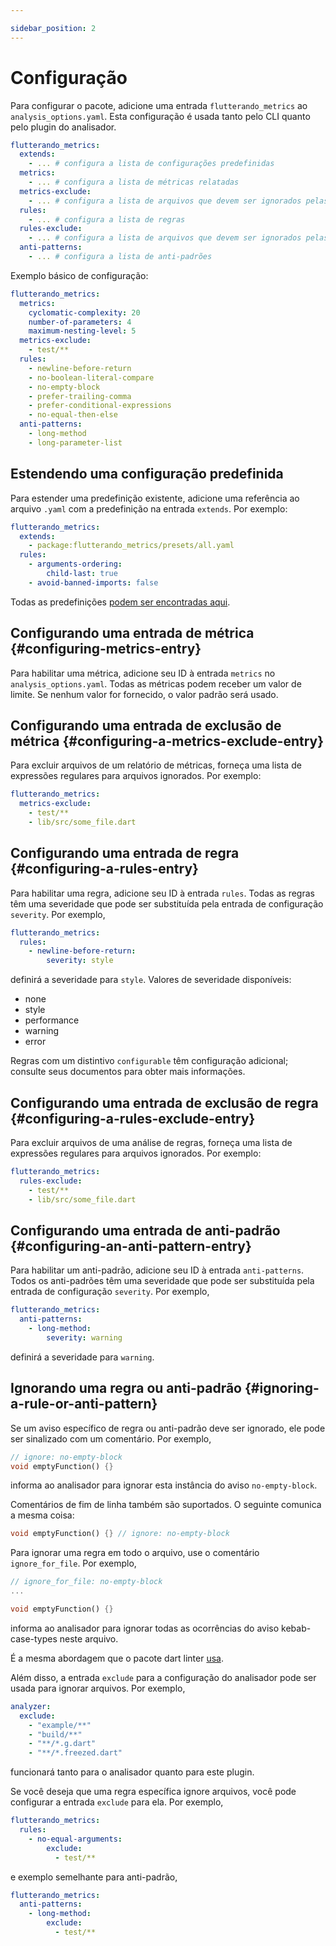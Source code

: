 ```yaml
---

sidebar_position: 2
---
```


# Configuração

Para configurar o pacote, adicione uma entrada `flutterando_metrics` ao `analysis_options.yaml`. Esta configuração é usada tanto pelo CLI quanto pelo plugin do analisador.

```yaml title="analysis_options.yaml"
flutterando_metrics:
  extends:
    - ... # configura a lista de configurações predefinidas
  metrics:
    - ... # configura a lista de métricas relatadas
  metrics-exclude:
    - ... # configura a lista de arquivos que devem ser ignorados pelas métricas
  rules:
    - ... # configura a lista de regras
  rules-exclude:
    - ... # configura a lista de arquivos que devem ser ignorados pelas regras
  anti-patterns:
    - ... # configura a lista de anti-padrões
```

Exemplo básico de configuração:

```yaml title="analysis_options.yaml"
flutterando_metrics:
  metrics:
    cyclomatic-complexity: 20
    number-of-parameters: 4
    maximum-nesting-level: 5
  metrics-exclude:
    - test/**
  rules:
    - newline-before-return
    - no-boolean-literal-compare
    - no-empty-block
    - prefer-trailing-comma
    - prefer-conditional-expressions
    - no-equal-then-else
  anti-patterns:
    - long-method
    - long-parameter-list
```

## Estendendo uma configuração predefinida

Para estender uma predefinição existente, adicione uma referência ao arquivo `.yaml` com a predefinição na entrada `extends`. Por exemplo:

```yaml title="analysis_options.yaml"
flutterando_metrics:
  extends:
    - package:flutterando_metrics/presets/all.yaml
  rules:
    - arguments-ordering:
        child-last: true
    - avoid-banned-imports: false
```

Todas as predefinições [podem ser encontradas aqui](https://github.com/Flutterando/flutterando_metrics/tree/master/lib/presets).

## Configurando uma entrada de métrica {#configuring-metrics-entry}

Para habilitar uma métrica, adicione seu ID à entrada `metrics` no `analysis_options.yaml`. Todas as métricas podem receber um valor de limite. Se nenhum valor for fornecido, o valor padrão será usado.

## Configurando uma entrada de exclusão de métrica {#configuring-a-metrics-exclude-entry}

Para excluir arquivos de um relatório de métricas, forneça uma lista de expressões regulares para arquivos ignorados. Por exemplo:

```yaml title="analysis_options.yaml"
flutterando_metrics:
  metrics-exclude:
    - test/**
    - lib/src/some_file.dart
```

## Configurando uma entrada de regra {#configuring-a-rules-entry}

Para habilitar uma regra, adicione seu ID à entrada `rules`. Todas as regras têm uma severidade que pode ser substituída pela entrada de configuração `severity`. Por exemplo,

```yaml title="analysis_options.yaml"
flutterando_metrics:
  rules:
    - newline-before-return:
        severity: style
```

definirá a severidade para `style`. Valores de severidade disponíveis:

- none
- style
- performance
- warning
- error

Regras com um distintivo `configurable` têm configuração adicional; consulte seus documentos para obter mais informações.

## Configurando uma entrada de exclusão de regra {#configuring-a-rules-exclude-entry}

Para excluir arquivos de uma análise de regras, forneça uma lista de expressões regulares para arquivos ignorados. Por exemplo:

```yaml title="analysis_options.yaml"
flutterando_metrics:
  rules-exclude:
    - test/**
    - lib/src/some_file.dart
```

## Configurando uma entrada de anti-padrão {#configuring-an-anti-pattern-entry}

Para habilitar um anti-padrão, adicione seu ID à entrada `anti-patterns`. Todos os anti-padrões têm uma severidade que pode ser substituída pela entrada de configuração `severity`. Por exemplo,

```yaml title="analysis_options.yaml"
flutterando_metrics:
  anti-patterns:
    - long-method:
        severity: warning
```

definirá a severidade para `warning`.

## Ignorando uma regra ou anti-padrão {#ignoring-a-rule-or-anti-pattern}

Se um aviso específico de regra ou anti-padrão deve ser ignorado, ele pode ser sinalizado com um comentário. Por exemplo,

```dart
// ignore: no-empty-block
void emptyFunction() {}
```

informa ao analisador para ignorar esta instância do aviso `no-empty-block`.

Comentários de fim de linha também são suportados. O seguinte comunica a mesma coisa:

```dart
void emptyFunction() {} // ignore: no-empty-block
```

Para ignorar uma regra em todo o arquivo, use o comentário `ignore_for_file`. Por exemplo,

```dart
// ignore_for_file: no-empty-block
...

void emptyFunction() {}
```

informa ao analisador para ignorar todas as ocorrências do aviso kebab-case-types neste arquivo.

É a mesma abordagem que o pacote dart linter [usa](https://github.com/dart-lang/linter#usage).

Além disso, a entrada `exclude` para a configuração do analisador pode ser usada para ignorar arquivos. Por exemplo,

```yaml title="analysis_options.yaml"
analyzer:
  exclude:
    - "example/**"
    - "build/**"
    - "**/*.g.dart"
    - "**/*.freezed.dart"
```

funcionará tanto para o analisador quanto para este plugin.

Se você deseja que uma regra específica ignore arquivos, você pode configurar a entrada `exclude` para ela. Por exemplo,

```yaml title="analysis_options.yaml"
flutterando_metrics:
  rules:
    - no-equal-arguments:
        exclude:
          - test/**
```

e exemplo semelhante para anti-padrão,

```yaml title="analysis_options.yaml"
flutterando_metrics:
  anti-patterns:
    - long-method:
        exclude:
          - test/**
```
